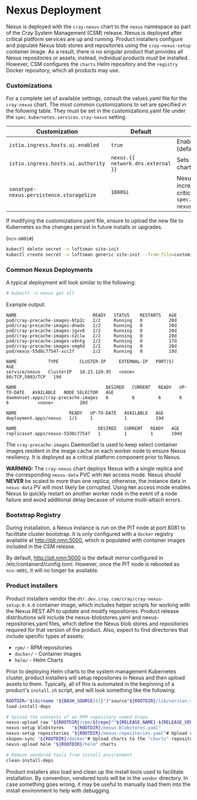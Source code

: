 # Nexus Deployment

Nexus is deployed with the `cray-nexus` chart to the `nexus` namespace as part of the Cray System Management \(CSM\) release. Nexus is deployed after critical platform services are up and running. Product installers configure and populate Nexus blob stores and repositories using the `cray-nexus-setup` container image. As a result, there is no singular product that provides all Nexus repositories or assets; instead, individual products must be installed. However, CSM configures the `charts` Helm repository and the `registry` Docker repository, which all products may use.

### Customizations

For a complete set of available settings, consult the values.yaml file for the `cray-nexus` chart. The most common customizations to set are specified in the following table. They must be set in the customizations.yaml file under the `spec.kubernetes.services.cray-nexus` setting.

|Customization|Default|Description|
|-------------|-------|-----------|
|`istio.ingress.hosts.ui.enabled`|`true`|Enables ingress from the CAN \(default chart value is `false`\)|
|`istio.ingress.hosts.ui.authority`|`nexus.{{ network.dns.external }}`|Sets the CAN hostname \(default chart value is `nexus.local`\)|
|`sonatype-nexus.persistence.storageSize`|`1000Gi`|Nexus storage size, may be increased after installation; critical if `spec.kubernetes.services.cray-nexus-setup.s3.enabled` is `false`|

If modifying the customizations.yaml file, ensure to upload the new file to Kubernetes so the changes persist in future installs or upgrades.

(`ncn-m001#`)
```bash
kubectl delete secret -n loftsman site-init
kubectl create secret -n loftsman generic site-init --from-file=customizations.yaml
```

### Common Nexus Deployments

A typical deployment will look similar to the following:

```bash
# kubectl -n nexus get all
```

Example output:

```
NAME                             READY   STATUS    RESTARTS   AGE
pod/cray-precache-images-6tp2c   2/2     Running   0          20d
pod/cray-precache-images-dnwdx   2/2     Running   0          20d
pod/cray-precache-images-jgvx8   2/2     Running   0          20d
pod/cray-precache-images-n2clw   2/2     Running   0          20d
pod/cray-precache-images-v8ntg   2/2     Running   0          17d
pod/cray-precache-images-xmg6d   2/2     Running   0          20d
pod/nexus-55d8c77547-xcc2f       2/2     Running   0          19d

NAME            TYPE        CLUSTER-IP     EXTERNAL-IP   PORT(S)           AGE
service/nexus   ClusterIP   10.23.120.95   <none>        80/TCP,5003/TCP   19d

NAME                                  DESIRED   CURRENT   READY   UP-TO-DATE   AVAILABLE   NODE SELECTOR   AGE
daemonset.apps/cray-precache-images   6         6         6       6            6           <none>          20d

NAME                    READY   UP-TO-DATE   AVAILABLE   AGE
deployment.apps/nexus   1/1     1            1           19d

NAME                               DESIRED   CURRENT   READY   AGE
replicaset.apps/nexus-55d8c77547   1         1         1       19dd
```

The `cray-precache-images` DaemonSet is used to keep select container images resident in the image cache on each worker node to ensure Nexus resiliency. It is deployed as a critical platform component prior to Nexus.

**WARNING:** The `cray-nexus` chart deploys Nexus with a single replica and the corresponding `nexus-data` PVC with `RWX` access mode. Nexus should **NEVER** be scaled to more than one replica; otherwise, the instance data in `nexus-data` PV will most likely be corrupted. Using `RWX` access mode enables Nexus to quickly restart on another worker node in the event of a node failure and avoid additional delay because of volume multi-attach errors.

### Bootstrap Registry

During installation, a Nexus instance is run on the PIT node at port 8081 to facilitate cluster bootstrap. It is only configured with a `docker` registry available at http://pit.nmn:5000, which is populated with container images included in the CSM release.

By default, http://pit.nmn:5000 is the default mirror configured in /etc/containerd/config.toml. However, once the PIT node is rebooted as `ncn-m001`, it will no longer be available.

### Product installers

Product installers vendor the `dtr.dev.cray.com/cray/cray-nexus-setup:0.4.0` container image, which includes helper scripts for working with the Nexus REST API to update and modify repositories. Product release distributions will include the nexus-blobstores.yaml and nexus-repositories.yaml files, which define the Nexus blob stores and repositories required for that version of the product. Also, expect to find directories that include specific types of assets:

- `rpm/` - RPM repositories
- `docker/` - Container images
- `helm/` - Helm Charts

Prior to deploying Helm charts to the system management Kubernetes cluster, product installers will setup repositories in Nexus and then upload assets to them. Typically, all of this is automated in the beginning of a product's `install.sh` script, and will look something like the following:

```bash
ROOTDIR="$(dirname "${BASH_SOURCE[0]}")"source"${ROOTDIR}/lib/version.sh"source"${ROOTDIR}/lib/install.sh"# Load vendored tools into install environment
load-install-deps

# Upload the contents of an RPM repository named $repo
nexus-upload raw "${ROOTDIR}/rpm/${repo}""${RELEASE_NAME}-${RELEASE_VERSION}-${repo}"# Setup Nexus
nexus-setup blobstores   "${ROOTDIR}/nexus-blobstores.yaml"
nexus-setup repositories "${ROOTDIR}/nexus-repositories.yaml"# Upload container images to registry.local
skopeo-sync "${ROOTDIR}/docker"# Upload charts to the "charts" repository
nexus-upload helm "${ROOTDIR}/helm" charts

# Remove vendored tools from install environment
clean-install-deps

```

Product installers also load and clean up the install tools used to facilitate installation. By convention, vendored tools will be in the `vendor` directory. In case something goes wrong, it may be useful to manually load them into the install environment to help with debugging.

